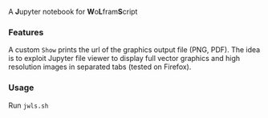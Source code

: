 A **J**upyter notebook for **W**o**L**fram**S**cript

### Features

A custom `Show` prints the url of the graphics output file (PNG, PDF). The idea is to exploit Jupyter file viewer to display full vector graphics and high resolution images in separated tabs (tested on Firefox).

### Usage

Run `jwls.sh`

